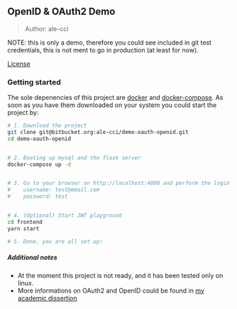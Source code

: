 ## OpenID & OAuth2 Demo
> Author: ale-cci

NOTE: this is only a demo, therefore you could see included in git test credentials,
this is not ment to go in production (at least for now).

[License](./LICENSE.md)


### Getting started
The sole depenencies of this project are [docker](https://www.docker.com/) and [docker-compose](https://docs.docker.com/compose/).
As soon as you have them downloaded on your system you could start the project
by:

```bash
# 1. Download the project
git clone git@bitbucket.org:ale-cci/demo-oauth-openid.git
cd demo-oauth-openid


# 2. Booting up mysql and the flask server
docker-compose up -d


# 3. Go to your browser on http://localhost:4000 and perform the login with
#    username: test@email.com
#    password: test


# 4. (Optional) Start JWT playground
cd frontend
yarn start

# 5. Done, you are all set up!
```


##### Additional notes
- At the moment this project is not ready, and it has been tested only on linux.
- More informations on OAuth2 and OpenID could be found in [my academic dissertion](https://bitbucket.org/ale-cci/tesi-oauth2/src/master/)

